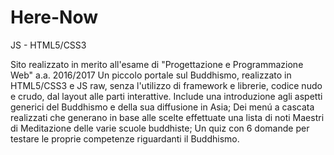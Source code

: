 # Here-Now
JS - HTML5/CSS3

Sito realizzato in merito all'esame di "Progettazione e Programmazione Web" a.a. 2016/2017
Un piccolo portale sul Buddhismo, realizzato in HTML5/CSS3 e JS raw, senza l'utilizzo di framework e librerie, codice nudo e crudo, dal layout alle parti interattive.
Include una introduzione agli aspetti generici del Buddhismo e della sua diffusione in Asia;
Dei menú a cascata realizzati che generano in base alle scelte effettuate una lista di noti Maestri di Meditazione delle varie scuole buddhiste;
Un quiz con 6 domande per testare le proprie competenze riguardanti il Buddhismo.


